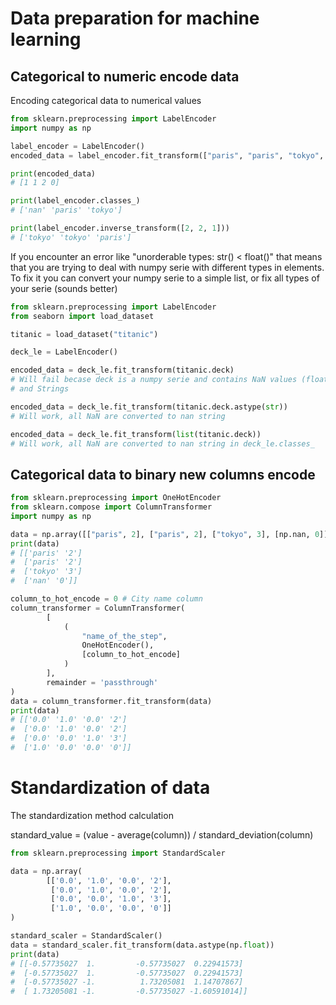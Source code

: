 # Data preparation for machine learning

## Categorical to numeric encode data

Encoding categorical data to numerical values

```python
from sklearn.preprocessing import LabelEncoder
import numpy as np

label_encoder = LabelEncoder()
encoded_data = label_encoder.fit_transform(["paris", "paris", "tokyo", np.nan])

print(encoded_data)
# [1 1 2 0]

print(label_encoder.classes_)
# ['nan' 'paris' 'tokyo']

print(label_encoder.inverse_transform([2, 2, 1]))
# ['tokyo' 'tokyo' 'paris']
```

If you encounter an error like "unorderable types: str() < float()" that means that you are trying to deal with numpy serie with different types in elements. To fix it you can convert your numpy serie to a simple list, or fix all types of your serie (sounds better)

```python
from sklearn.preprocessing import LabelEncoder
from seaborn import load_dataset

titanic = load_dataset("titanic")

deck_le = LabelEncoder()

encoded_data = deck_le.fit_transform(titanic.deck)
# Will fail becase deck is a numpy serie and contains NaN values (float) 
# and Strings

encoded_data = deck_le.fit_transform(titanic.deck.astype(str))
# Will work, all NaN are converted to nan string

encoded_data = deck_le.fit_transform(list(titanic.deck))
# Will work, all NaN are converted to nan string in deck_le.classes_
```

## Categorical data to binary new columns encode

```python
from sklearn.preprocessing import OneHotEncoder
from sklearn.compose import ColumnTransformer
import numpy as np

data = np.array([["paris", 2], ["paris", 2], ["tokyo", 3], [np.nan, 0]])
print(data)
# [['paris' '2']
#  ['paris' '2']
#  ['tokyo' '3']
#  ['nan' '0']]

column_to_hot_encode = 0 # City name column
column_transformer = ColumnTransformer(
        [
            (
                "name_of_the_step",
                OneHotEncoder(),
                [column_to_hot_encode]
            )
        ],
        remainder = 'passthrough'
)
data = column_transformer.fit_transform(data)
print(data)
# [['0.0' '1.0' '0.0' '2']
#  ['0.0' '1.0' '0.0' '2']
#  ['0.0' '0.0' '1.0' '3']
#  ['1.0' '0.0' '0.0' '0']]
```

# Standardization of data

The standardization method calculation

standard_value = (value - average(column)) / standard_deviation(column)

```python
from sklearn.preprocessing import StandardScaler

data = np.array(
        [['0.0', '1.0', '0.0', '2'],
         ['0.0', '1.0', '0.0', '2'],
         ['0.0', '0.0', '1.0', '3'],
         ['1.0', '0.0', '0.0', '0']]
)

standard_scaler = StandardScaler()
data = standard_scaler.fit_transform(data.astype(np.float))
print(data)
# [[-0.57735027  1.         -0.57735027  0.22941573]
#  [-0.57735027  1.         -0.57735027  0.22941573]
#  [-0.57735027 -1.          1.73205081  1.14707867]
#  [ 1.73205081 -1.         -0.57735027 -1.60591014]]
```